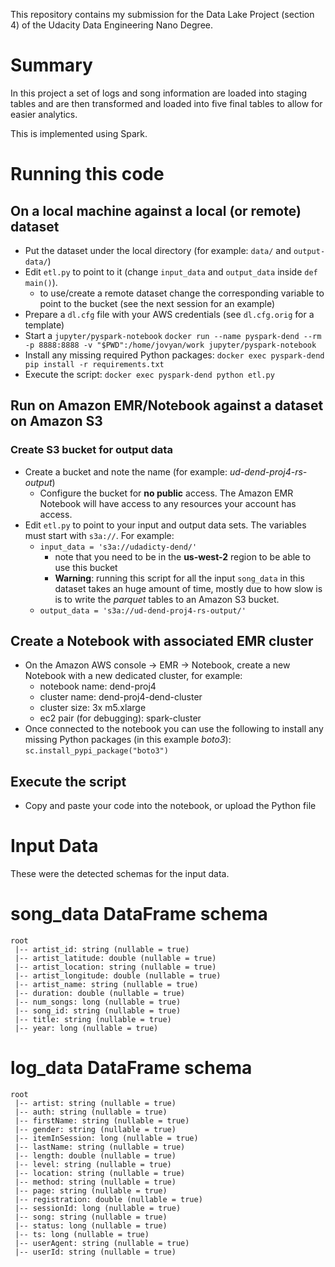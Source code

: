 This repository contains my submission for the Data Lake Project (section 4) of the Udacity Data Engineering Nano Degree.

# Summary
In this project a set of logs and song information are loaded into staging tables and are then transformed and loaded into five final tables to allow for easier analytics.

This is implemented using Spark.

# Running this code
## On a local machine against a local (or remote) dataset
* Put the dataset under the local directory (for example: `data/` and `output-data/`)
* Edit `etl.py` to point to it (change `input_data` and `output_data` inside `def main()`).
  * to use/create a remote dataset change the corresponding variable to point to the bucket (see the next session for an example)
* Prepare a `dl.cfg` file with your AWS credentials (see `dl.cfg.orig` for a template)
* Start a `jupyter/pyspark-notebook`
  `docker run --name pyspark-dend --rm -p 8888:8888 -v "$PWD":/home/jovyan/work jupyter/pyspark-notebook`
* Install any missing required Python packages:
  `docker exec pyspark-dend pip install -r requirements.txt`
* Execute the script:
  `docker exec pyspark-dend python etl.py`


## Run on Amazon EMR/Notebook against a dataset on Amazon S3
### Create S3 bucket for output data
* Create a bucket and note the name (for example: _ud-dend-proj4-rs-output_)
  * Configure the bucket for **no public** access. The Amazon EMR Notebook will have access to any resources your account has access.
* Edit `etl.py` to point to your input and output data sets. The variables must start with `s3a://`. For example:
  * `input_data = 's3a://udadicty-dend/'`
    * note that you need to be in the **us-west-2** region to be able to use this bucket
    * **Warning**: running this script for all the input `song_data` in this dataset takes an huge amount of time, mostly due to how slow is is to write the _parquet_ tables to an Amazon S3 bucket.
  * `output_data = 's3a://ud-dend-proj4-rs-output/'`


## Create a Notebook with associated EMR cluster
* On the Amazon AWS console -> EMR -> Notebook, create a new Notebook with a new dedicated cluster, for example:
  * notebook name: dend-proj4
  * cluster name: dend-proj4-dend-cluster
  * cluster size: 3x m5.xlarge
  * ec2 pair (for debugging): spark-cluster
* Once connected to the notebook you can use the following to install any missing Python packages (in this example _boto3_): `sc.install_pypi_package("boto3")`

## Execute the script
* Copy and paste your code into the notebook, or upload the Python file

# Input Data 
These were the detected schemas for the input data.

# song_data DataFrame schema
```
root                                                                            
 |-- artist_id: string (nullable = true)
 |-- artist_latitude: double (nullable = true)
 |-- artist_location: string (nullable = true)
 |-- artist_longitude: double (nullable = true)
 |-- artist_name: string (nullable = true)
 |-- duration: double (nullable = true)
 |-- num_songs: long (nullable = true)
 |-- song_id: string (nullable = true)
 |-- title: string (nullable = true)
 |-- year: long (nullable = true)
```

# log_data DataFrame schema
```
root
 |-- artist: string (nullable = true)
 |-- auth: string (nullable = true)
 |-- firstName: string (nullable = true)
 |-- gender: string (nullable = true)
 |-- itemInSession: long (nullable = true)
 |-- lastName: string (nullable = true)
 |-- length: double (nullable = true)
 |-- level: string (nullable = true)
 |-- location: string (nullable = true)
 |-- method: string (nullable = true)
 |-- page: string (nullable = true)
 |-- registration: double (nullable = true)
 |-- sessionId: long (nullable = true)
 |-- song: string (nullable = true)
 |-- status: long (nullable = true)
 |-- ts: long (nullable = true)
 |-- userAgent: string (nullable = true)
 |-- userId: string (nullable = true)
```

